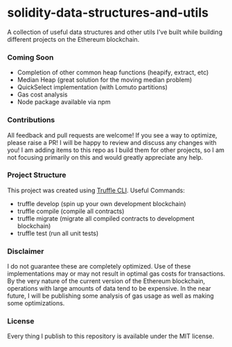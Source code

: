 # solidity-data-structures-and-utils
A collection of useful data structures and other utils I've built while building different projects on the Ethereum blockchain. 

### Coming Soon
- Completion of other common heap functions (heapify, extract, etc)
- Median Heap (great solution for the moving median problem)
- QuickSelect implementation (with Lomuto partitions)
- Gas cost analysis
- Node package available via npm

### Contributions
All feedback and pull requests are welcome! If you see a way to optimize, please raise a PR! I will be happy to review and discuss any changes with you! I am adding items to this repo as I build them for other projects, so I am not focusing primarily on this and would greatly appreciate any help.

### Project Structure
This project was created using [Truffle CLI](https://www.trufflesuite.com/truffle).
Useful Commands:
- truffle develop (spin up your own development blockchain)
- truffle compile (compile all contracts)
- truffle migrate (migrate all compiled contracts to development blockchain)
- truffle test (run all unit tests)

### Disclaimer
I do not guarantee these are completely optimized. Use of these implementations may or may not result in optimal gas costs for transactions. By the very nature of the current version of the Ethereum blockchain, operations with large amounts of data tend to be expensive. In the near future, I will be publishing some analysis of gas usage as well as making some optimizations. 

### License
Every thing I publish to this repository is available under the MIT license. 
